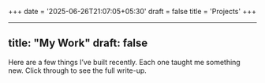 +++
date = '2025-06-26T21:07:05+05:30'
draft = false
title = 'Projects'
+++

---
title: "My Work"
draft: false
---

Here are a few things I’ve built recently.
Each one taught me something new.
Click through to see the full write-up.